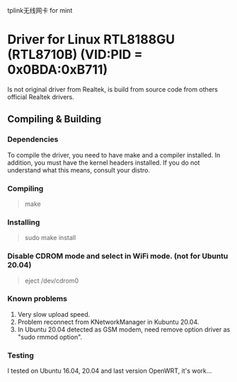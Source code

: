 tplink无线网卡 for mint

Driver for Linux RTL8188GU (RTL8710B) (VID:PID = 0x0BDA:0xB711)
===============================================================

Is not original driver from Realtek, is build from source code from others official Realtek drivers.

Compiling & Building
--------------------
### Dependencies
To compile the driver, you need to have make and a compiler installed. In addition,
you must have the kernel headers installed. If you do not understand what this means,
consult your distro.
### Compiling

> make

### Installing

> sudo make install

### Disable CDROM mode and select in WiFi mode. (not for Ubuntu 20.04)

> eject /dev/cdrom0

### Known problems

1. Very slow upload speed.
2. Problem reconnect from KNetworkManager in Kubuntu 20.04.
3. In Ubuntu 20.04 detected as GSM modem, need remove option driver as "sudo rmmod option".

### Testing
I tested on Ubuntu 16.04, 20.04 and last version OpenWRT, it's work...
